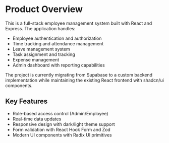 # Product Overview

This is a full-stack employee management system built with React and Express. The application handles:

- Employee authentication and authorization
- Time tracking and attendance management
- Leave management system
- Task assignment and tracking
- Expense management
- Admin dashboard with reporting capabilities

The project is currently migrating from Supabase to a custom backend implementation while maintaining the existing React frontend with shadcn/ui components.

## Key Features
- Role-based access control (Admin/Employee)
- Real-time data updates
- Responsive design with dark/light theme support
- Form validation with React Hook Form and Zod
- Modern UI components with Radix UI primitives
